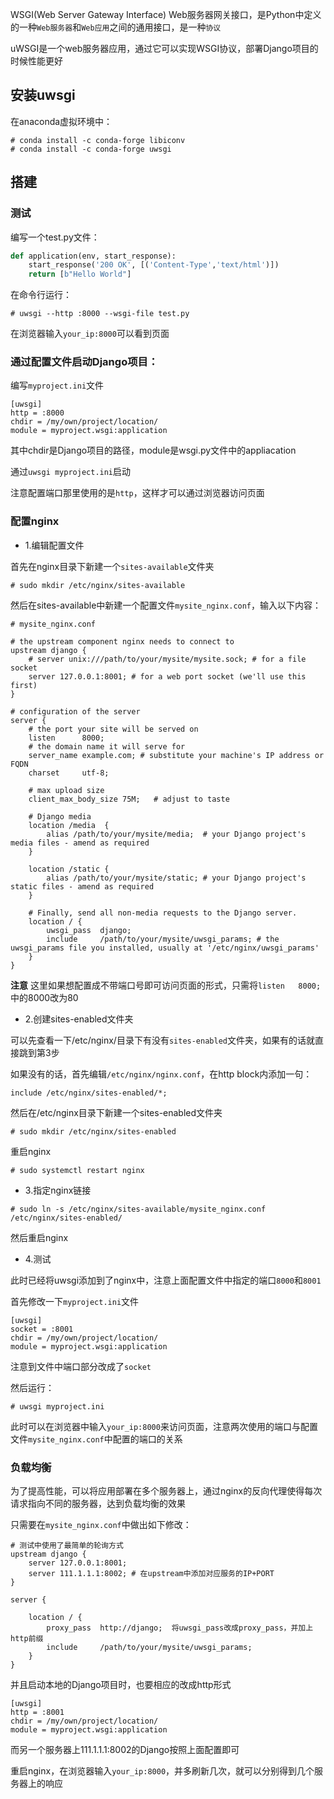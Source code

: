 WSGI(Web Server Gateway Interface) Web服务器网关接口，是Python中定义的一种`Web服务器`和`Web应用`之间的通用接口，是一种`协议`

uWSGI是一个web服务器应用，通过它可以实现WSGI协议，部署Django项目的时候性能更好

## 安装uwsgi

在anaconda虚拟环境中：

```
# conda install -c conda-forge libiconv
# conda install -c conda-forge uwsgi
```

## 搭建

### 测试

编写一个test.py文件：

```python
def application(env, start_response):
    start_response('200 OK', [('Content-Type','text/html')])
    return [b"Hello World"]
```

在命令行运行：

```
# uwsgi --http :8000 --wsgi-file test.py
```

在浏览器输入`your_ip:8000`可以看到页面


### 通过配置文件启动Django项目：

编写`myproject.ini`文件

```
[uwsgi]
http = :8000
chdir = /my/own/project/location/
module = myproject.wsgi:application
```

其中chdir是Django项目的路径，module是wsgi.py文件中的appliacation

通过`uwsgi myproject.ini`启动

注意配置端口那里使用的是`http`，这样才可以通过浏览器访问页面


### 配置nginx

- 1.编辑配置文件

首先在nginx目录下新建一个`sites-available`文件夹

```
# sudo mkdir /etc/nginx/sites-available
```

然后在sites-available中新建一个配置文件`mysite_nginx.conf`，输入以下内容：

```
# mysite_nginx.conf

# the upstream component nginx needs to connect to
upstream django {
    # server unix:///path/to/your/mysite/mysite.sock; # for a file socket
    server 127.0.0.1:8001; # for a web port socket (we'll use this first)
}

# configuration of the server
server {
    # the port your site will be served on
    listen      8000;
    # the domain name it will serve for
    server_name example.com; # substitute your machine's IP address or FQDN
    charset     utf-8;

    # max upload size
    client_max_body_size 75M;   # adjust to taste

    # Django media
    location /media  {
        alias /path/to/your/mysite/media;  # your Django project's media files - amend as required
    }

    location /static {
        alias /path/to/your/mysite/static; # your Django project's static files - amend as required
    }

    # Finally, send all non-media requests to the Django server.
    location / {
        uwsgi_pass  django;
        include     /path/to/your/mysite/uwsgi_params; # the uwsgi_params file you installed, usually at '/etc/nginx/uwsgi_params'
    }
}
```

**注意** 这里如果想配置成不带端口号即可访问页面的形式，只需将`listen   8000;`中的8000改为80

- 2.创建sites-enabled文件夹

可以先查看一下/etc/nginx/目录下有没有`sites-enabled`文件夹，如果有的话就直接跳到第3步

如果没有的话，首先编辑`/etc/nginx/nginx.conf`，在http block内添加一句：

```
include /etc/nginx/sites-enabled/*;
```

然后在/etc/nginx目录下新建一个sites-enabled文件夹

```
# sudo mkdir /etc/nginx/sites-enabled
```

重启nginx

```
# sudo systemctl restart nginx
```

- 3.指定nginx链接

```
# sudo ln -s /etc/nginx/sites-available/mysite_nginx.conf /etc/nginx/sites-enabled/
```

然后重启nginx

- 4.测试

此时已经将uwsgi添加到了nginx中，注意上面配置文件中指定的端口`8000`和`8001`

首先修改一下`myproject.ini`文件

```
[uwsgi]
socket = :8001
chdir = /my/own/project/location/
module = myproject.wsgi:application
```

注意到文件中端口部分改成了`socket`

然后运行：

```
# uwsgi myproject.ini
```

此时可以在浏览器中输入`your_ip:8000`来访问页面，注意两次使用的端口与配置文件`mysite_nginx.conf`中配置的端口的关系

### 负载均衡

为了提高性能，可以将应用部署在多个服务器上，通过nginx的反向代理使得每次请求指向不同的服务器，达到负载均衡的效果

只需要在`mysite_nginx.conf`中做出如下修改：

```
# 测试中使用了最简单的轮询方式
upstream django {
    server 127.0.0.1:8001;
    server 111.1.1.1:8002; # 在upstream中添加对应服务的IP+PORT
}

server {
    
    location / {
        proxy_pass  http://django;  将uwsgi_pass改成proxy_pass，并加上http前缀
        include     /path/to/your/mysite/uwsgi_params;
    }
}
```

并且启动本地的Django项目时，也要相应的改成http形式

```
[uwsgi]
http = :8001
chdir = /my/own/project/location/
module = myproject.wsgi:application
```

而另一个服务器上111.1.1.1:8002的Django按照上面配置即可

重启nginx，在浏览器输入`your_ip:8000`，并多刷新几次，就可以分别得到几个服务器上的响应
